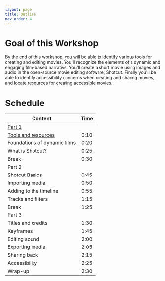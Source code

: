 ```yaml
---
layout: page
title: Outline
nav_order: 4
---
```

# Goal of this Workshop
By the end of this workshop, you will be able to identify various tools for creating and editing movies. You'll recognize the elements of a dynamic and engaging film-based narrative. You'll create a short movie using images and audio in the open-source movie editing software, Shotcut. Finally you'll be able to identify accessibility concerns when creating and sharing movies, and locate resources for creating accessible movies.

# Schedule

| Content   | Time
| ------- |:-------------:
| [Part 1](/Making_Movies_For_Archivists/Foundations/part-1.html)  |
| [Tools and resources](/Making_Movies_For_Archivists/Foundations/tools-and-resources.html)| 0:10
| Foundations of dynamic films| 0:20
| What is Shotcut?| 0:25
| Break | 0:30
| Part 2 |
| Shotcut Basics | 0:45
| Importing media | 0:50
| Adding to the timeline | 0:55
| Tracks and filters | 1:15
| Break | 1:25
| Part 3 |
| Titles and credits | 1:30
| Keyframes | 1:45
| Editing sound | 2:00
| Exporting media | 2:05
| Sharing back | 2:15
| Accessibility | 2:25
| Wrap-up | 2:30
